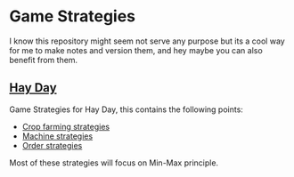# Game Strategies
I know this repository might seem not serve any purpose but its a cool way for me to make notes and version them, and hey maybe you can also benefit from them.

## [Hay Day](hayday/README.md)
Game Strategies for Hay Day, this contains the following points:

* [Crop farming strategies](hayday/crop-farming-strats.md)
* [Machine strategies](hayday/machine-strats.md)
* [Order strategies](hayday/order-strats.md)

Most of these strategies will focus on Min-Max principle.
